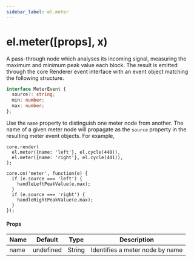 ```yaml
---
sidebar_label: el.meter
---
```


# el.meter([props], x)

A pass-through node which analyses its incoming signal, measuring the
maximum and minimum peak value each block. The result is emitted through the
core Renderer event interface with an event object matching the following
structure.

```typescript
interface MeterEvent {
  source?: string;
  min: number;
  max: number;
};
```

Use the `name` property to distinguish one meter node from another. The name
of a given meter node will propagate as the `source` property in the resulting
meter event objects. For example,

```
core.render(
  el.meter({name: 'left'}, el.cycle(440)),
  el.meter({name: 'right'}, el.cycle(441)),
);

core.on('meter', function(e) {
  if (e.source === 'left') {
    handleLeftPeakValue(e.max);
  }
  if (e.source === 'right') {
    handleRightPeakValue(e.max);
  }
});
```

#### Props

| Name     | Default   | Type   | Description                            |
| -------- | --------- | -------|--------------------------------------- |
| name     | undefined | String | Identifies a meter node by name        |

